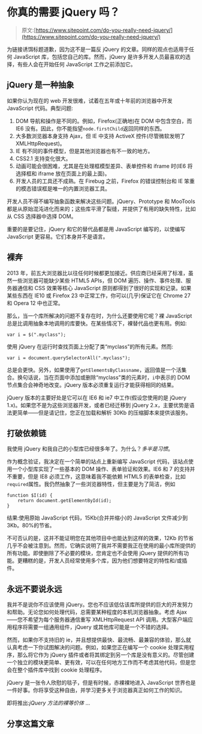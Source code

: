 # 你真的需要 jQuery 吗？

> 原文:[https://www.sitepoint.com/do-you-really-need-jquery/](https://www.sitepoint.com/do-you-really-need-jquery/)

为链接诱饵标题道歉，因为这不是一篇反 jQuery 的文章。同样的观点也适用于任何 JavaScript 库，包括您自己的库。然而，jQuery 是许多开发人员最喜欢的选择，有些人会在开始任何 JavaScript 工作之前添加它。

## jQuery 是一种抽象

如果你认为现在的 web 开发很难，试着在五年或十年前的浏览器中开发 JavaScript 代码。典型问题:

1.  DOM 导航和操作是不同的。例如，Firefox(正确地)在 DOM 中包含空白，而 IE6 没有。因此，你不能指望`node.firstChild`返回同样的东西。
2.  大多数浏览器本身支持 Ajax，但 IE 中支持 ActiveX 控件(尽管微软发明了 XMLHttpRequest)。
3.  IE 有不同的事件模型，但是其他浏览器也有不一致的地方。
4.  CSS2.1 支持变化很大。
5.  动画可能会很困难，尤其是在处理框模型差异、表单控件和 iframe 时(IE6 将选择框和 iframe 放在页面上的最上面)。
6.  开发人员的工具还不成熟。在 Firebug 之前，Firefox 的错误控制台和 IE 笨重的模态错误框是唯一的内置浏览器工具。

开发人员不得不编写抽象函数来解决这些问题。jQuery、Prototype 和 MooTools 都是从原始混沌进化而来的；这些库平滑了裂缝，并提供了有用的缺失特性，比如从 CSS 选择器中选择 DOM。

重要的是要记住，jQuery 和它的替代品都是用 JavaScript 编写的，以使编写 JavaScript 更容易。它们本身并不是语言。

## 裸奔

2013 年，前五大浏览器比以往任何时候都更加接近。供应商已经采用了标准，虽然一些浏览器可能缺少某些 HTML5 APIs，但 DOM 遍历、操作、事件处理、服务器通信和 CSS 效果等核心 JavaScript 原则都得到了很好的实现和记录。如果某些东西在 IE10 或 Firefox 23 中正常工作，你可以(几乎)保证它在 Chrome 27 和 Opera 12 中也正常。

那么，当一个库所解决的问题不复存在时，为什么还要使用它呢？裸 JavaScript 总是比调用抽象本地调用的库要快。在某些情况下，裸替代品也更有用。例如:

```
var i = $(".myclass");
```

使用 jQuery 在运行时查找页面上分配了类“myclass”的所有元素。然而:

```
var i = document.querySelectorAll(".myclass");
```

总是会更快。另外，如果使用了`getElementsByClassname`，返回值是一个活集合。换句话说，当在页面中添加或删除“myclass”类的元素时，`i`中表示的 DOM 节点集合会神奇地改变。jQuery 版本必须重复运行才能获得相同的结果。

jQuery 版本的主要好处是它可以在 IE6 和 ie7 中工作(假设您使用的是 jQuery 1.x)。如果您不是为这些浏览器开发，或者已经迁移到 jQuery 2.x，主要优势是语法更简单——但是请记住，您正在加载和解析 30Kb 的压缩脚本来提供该服务。

## 打破依赖链

我使用 jQuery 和我自己的小型库已经很多年了。为什么？*多半是习惯*。

作为概念验证，我决定在一个简单的站点上重新编写 JavaScript 代码，该站点使用一个小型库实现了一些基本的 DOM 操作、表单验证和效果。IE6 和 7 的支持并不重要，但是 IE8 必须工作，这意味着我不能依赖 HTML5 的表单检查，比如`required`属性。我仍然抽象了一些浏览器特性，但主要是为了简洁，例如

```
function $I(id) {
	return document.getElementById(id);
}
```

结果:使用原始 JavaScript 代码，15Kb(合并并缩小)的 JavaScript 文件减少到 3Kb。80%的节省。

不可否认的是，这并不能证明您在其他项目中也能达到这样的效果，12Kb 的节省几乎不会被注意到。然而，它确实说明了我并不需要我正在使用的最小库所提供的所有功能。即使删除了不必要的模块，您肯定也不会使用 jQuery 提供的所有功能。更糟糕的是，开发人员经常使用多个库，因为他们想要特定的特性和/或插件。

## 永远不要说永远

我并不是说你不应该使用 jQuery。您也不应该低估该库所提供的巨大的开发努力和帮助。无论您如何处理代码，总需要某种程度的本机浏览器抽象。考虑 Ajax——您不希望为每个服务器通信重写 XMLHttpRequest API 调用。大型客户端应用程序将需要一组通用组件，jQuery 或其他库可能是一个不错的选择。

然而，如果你不支持旧的 ie，并且想提供最快、最流畅、最兼容的体验，那么就认真考虑一下你试图解决的问题。例如，如果您正在编写一个 cookie 处理实用程序，那么将它作为 jQuery 插件或者将其绑定到另一个库是没有意义的。尽管创建一个独立的模块更简单、更有效，可以在任何地方工作而不考虑其他代码，但是您会在整个插件库中找到 cookie 处理程序。

jQuery 是一张令人欣慰的毯子，但是有时候，赤裸裸地进入 JavaScript 世界也是一件好事。你将享受这种自由，并学习更多关于浏览器真正如何工作的知识。

即将推出:*jQuery 方法的裸等价体* …

## 分享这篇文章